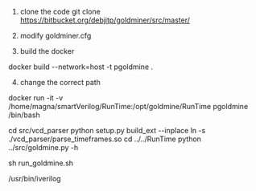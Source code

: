 1. clone the code
git clone https://bitbucket.org/debjitp/goldminer/src/master/

2. modify goldminer.cfg

3. build the docker

docker build --network=host -t pgoldmine .

4. change the correct path

docker run -it -v /home/magna/smartVerilog/RunTime:/opt/goldmine/RunTime  pgoldmine /bin/bash



cd src/vcd_parser
python setup.py build_ext --inplace
ln -s ./vcd_parser/parse_timeframes.so 
cd ../../RunTime
python ../src/goldmine.py -h

sh run_goldmine.sh

/usr/bin/iverilog
